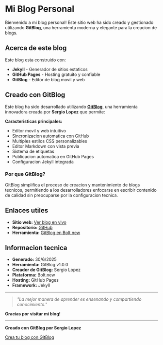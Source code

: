 # Mi Blog Personal

Bienvenido a mi blog personal! Este sitio web ha sido creado y gestionado utilizando **GitBlog**, una herramienta moderna y elegante para la creacion de blogs.

## Acerca de este blog

Este blog esta construido con:
- **Jekyll** - Generador de sitios estaticos
- **GitHub Pages** - Hosting gratuito y confiable
- **GitBlog** - Editor de blog movil y web

## Creado con GitBlog

Este blog ha sido desarrollado utilizando [**GitBlog**](https://bolt.new), una herramienta innovadora creada por **Sergio Lopez** que permite:

**Caracteristicas principales:**
- Editor movil y web intuitivo
- Sincronizacion automatica con GitHub
- Multiples estilos CSS personalizables
- Editor Markdown con vista previa
- Sistema de etiquetas
- Publicacion automatica en GitHub Pages
- Configuracion Jekyll integrada

### Por que GitBlog?

GitBlog simplifica el proceso de creacion y mantenimiento de blogs tecnicos, permitiendo a los desarrolladores enfocarse en escribir contenido de calidad sin preocuparse por la configuracion tecnica.

## Enlaces utiles

- **Sitio web:** [Ver blog en vivo](https://serloro.github.io/blog_demo)
- **Repositorio:** [GitHub](https://github.com/serloro/blog_demo)
- **Herramienta:** [GitBlog en Bolt.new](https://bolt.new)

## Informacion tecnica

- **Generado:** 30/6/2025
- **Herramienta:** GitBlog v1.0.0
- **Creador de GitBlog:** Sergio Lopez
- **Plataforma:** Bolt.new
- **Hosting:** GitHub Pages
- **Framework:** Jekyll

---

> *"La mejor manera de aprender es ensenando y compartiendo conocimiento."*

**Gracias por visitar mi blog!**

---

**Creado con GitBlog por Sergio Lopez**

[Crea tu blog con GitBlog](https://bolt.new)
